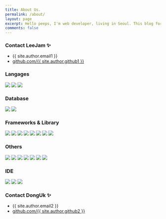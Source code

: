 ```yaml
---
title: About Us.
permalink: /about/
layout: page
excerpt: Hello peeps, I'm web developer, living in Seoul. This blog for documentation about my programming journey.
comments: false
---
```


### Contact LeeJam ✨

- {{ site.author.email1 }}
- <a href="https://github.com/LeeJams" target="_blank" rel="noopener">github.com/{{ site.author.github1 }}</a>

### Langages

<div>
  <!-- <img src="https://img.shields.io/badge/HTML5-131418?style=for-the-badge&logo=html5&logoColor=E34F26" />
  <img src="https://img.shields.io/badge/CSS3-131418?style=for-the-badge&logo=css3&logoColor=1572B6" /> -->
  <img src="https://img.shields.io/badge/JavaScript-131418?style=for-the-badge&logo=javascript&logoColor=f7df1e" />
  <img src="https://img.shields.io/badge/TypeScript-131418?style=for-the-badge&logo=typescript&logoColor=007ACC" />
  <img src="https://img.shields.io/badge/Java-131418?style=for-the-badge&logo=java&logoColor=ED8B00" />
</div>

### Database

<div>
  <img src="https://img.shields.io/badge/MySQL-131418?style=for-the-badge&logo=mysql&logoColor=4479A1" />
  <img src="https://img.shields.io/badge/Oracle-131418?style=for-the-badge&logo=oracle&logoColor=F80000" />
</div>

### Frameworks & Library

<div>
  <img src="https://img.shields.io/badge/Node.js-131418?style=for-the-badge&logo=nodedotjs&logoColor=339933" />
  <img src="https://img.shields.io/badge/Vue.js-131418?style=for-the-badge&logo=vuedotjs&logoColor=4FC08D" />
  <img src="https://img.shields.io/badge/React-131418?style=for-the-badge&logo=react&logoColor=61DAFB" />
  <img src="https://img.shields.io/badge/React_Native-131418?style=for-the-badge&logo=react&logoColor=61DAFB" />
  <img src="https://img.shields.io/badge/Spring-131418?style=for-the-badge&logo=spring&logoColor=6DB33F" />
  <img src="https://img.shields.io/badge/Spring_Boot-131418?style=for-the-badge&logo=spring-boot&logoColor=6DB33F" />
  <img src="https://img.shields.io/badge/jQuery-131418?style=for-the-badge&logo=jquery&logoColor=0769AD" />
  <img src="https://img.shields.io/badge/Bootstrap-131418?style=for-the-badge&logo=bootstrap&logoColor=7952B3" />
</div>

### Others

<div>
  <img src="https://img.shields.io/badge/Git-131418?style=for-the-badge&logo=git&logoColor=F05032" />
  <img src="https://img.shields.io/badge/Amazon_AWS-131418?style=for-the-badge&logo=amazonaws&logoColor=FF9900" />
  <img src="https://img.shields.io/badge/GraphQl-131418?style=for-the-badge&logo=graphql&logoColor=E434AA" />
  <img src="https://img.shields.io/badge/Docker-131418?style=for-the-badge&logo=docker&logoColor=2496ED" />
  <img src="https://img.shields.io/badge/Ubuntu-131418?style=for-the-badge&logo=ubuntu&logoColor=E95420" />
  <img src="https://img.shields.io/badge/Sass-131418?style=for-the-badge&logo=sass&logoColor=CC6699" />
  <img src="https://img.shields.io/badge/Markdown-131418?style=for-the-badge&logo=markdown&logoColor=white" />
</div>

### IDE

<div>
  <img src="https://img.shields.io/badge/Visual_Studio_Code-131418?style=for-the-badge&logo=visual%20studio%20code&logoColor=0078D4" />
  <img src="https://img.shields.io/badge/IntelliJIDEA-131418?style=for-the-badge&logo=intellij-idea&logoColor=white" />
  <img src="https://img.shields.io/badge/eclipse-131418?&style=for-the-badge&logo=EclipseIDE&logoColor=525C86" />
</div>

### Contact DongUk ✨

- {{ site.author.email2 }}
- <a href="https://github.com/LeeJams" target="_blank" rel="noopener">github.com/{{ site.author.github2 }}</a>
